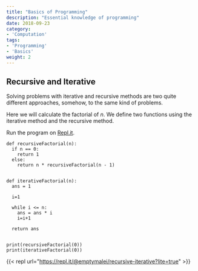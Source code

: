 ```yaml
---
title: "Basics of Programming"
description: "Essential knowledge of programming"
date: 2018-09-23
category:
- 'Computation'
tags:
- 'Programming'
- 'Basics'
weight: 2
---
```


## Recursive and Iterative

Solving problems with iterative and recursive methods are two quite different approaches, somehow, to the same kind of problems.

Here we will calculate the factorial of $n$. We define two functions using the iterative method and the recursive method.

Run the program on [Repl.it](https://repl.it/@emptymalei/recursive-iterative).


```
def recursiveFactorial(n):
  if n == 0:
    return 1
  else:
    return n * recursiveFactorial(n - 1)


def iterativeFactorial(n):
  ans = 1

  i=1

  while i <= n:
    ans = ans * i
    i=i+1

  return ans


print(recursiveFactorial(0))
print(iterativeFactorial(0))
```

{{< repl url="https://repl.it/@emptymalei/recursive-iterative?lite=true" >}}